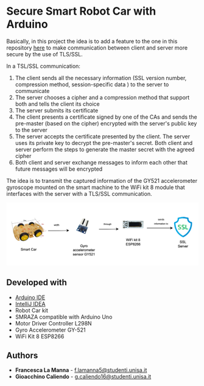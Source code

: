 # Secure Smart Robot Car with Arduino 

Basically, in this project the idea is to add a feature to the one in this repository [here](https://github.com/LamFra/Smart-Robot-Car-Arduino) to make communication between client and server more secure by the use of TLS/SSL. 

In a TSL/SSL communication:
1. The client sends all the necessary information (SSL version number, compression method, session-specific data ) to the server to communicate
2. The server chooses a cipher and a compression method that support both and tells the client its choice
3.  The server submits its certificate
4. The client presents a certificate signed by one of the CAs and sends the pre-master (based on the cipher) encrypted with the server's public key to the server
5. The server accepts the certificate presented by the client. The server uses its private key to decrypt the pre-master's secret. Both client and server perform the steps to generate the master secret with the agreed cipher
6. Both client and server exchange messages to inform each other that future messages will be encrypted

The idea is to transmit the captured information of the GY521 accelerometer gyroscope mounted on the smart machine to the WiFi kit 8 module that interfaces with the server with a TLS/SSL communication.

![diagram](https://github.com/LamFra/Secure-Smart-Car/blob/main/idea.png?raw=true)

## Developed with

  - [Arduino IDE](https://www.arduino.cc/en/software)
  - [IntelliJ IDEA](https://www.jetbrains.com/idea/download)
  - Robot Car kit
  - SMRAZA compatible with Arduino Uno
  - Motor Driver Controller L298N
  - Gyro Accelerometer GY-521
  - WiFi Kit 8 ESP8266

## Authors

  - **Francesca La Manna** - f.lamanna5@studenti.unisa.it
  - **Gioacchino Caliendo** - g.caliendo16@studenti.unisa.it
